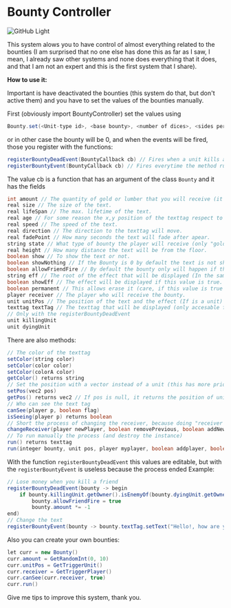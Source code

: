 # Bounty Controller
![GitHub Light](https://www.hiveworkshop.com/data/ratory-images/189/189725-51e27713323c248aaecbc6a5062c4c5d.jpg)

This system alows you to have control of almost everything related to the bounties (I am surprised that no one else has done this as far as I saw, I mean, I already saw other systems and none does everything that it does, and that I am not an expert and this is the first system that I share).

**How to use it:**

Important is have deactivated the bounties (this system do that, but don't active them) and you have to set the values of the bounties manually.

First (obviously import BountyController) set the values using
```java
Bounty.set(<Unit-type id>, <base bounty>, <number of dices>, <sides per dice>)
```
or in other case the bounty will be 0, and when the events will be fired, those you register with the functions:
```java
registerBountyDeadEvent(BountyCallback cb) // Fires when a unit kills another
registerBountyEvent(BountyCallback cb) // Fires everytime the method run (explained later) is fired without problems
```
The value cb is a function that has an argument of the class ```Bounty``` and it has the fields
```java
int amount // The quantity of gold or lumber that you will receive (it can be negative).
real size // The size of the text.
real lifeSpan // The max. lifetime of the text.
real age // For some reason the x,y position of the texttag respect to the camera depends of its speed and age, so you can edit it.
real speed // The speed of the text.
real direction // The direction to the texttag will move.
real fadePoint // How many seconds the text will fade after apear.
string state // What type of bounty the player will receive (only "gold" and "lumber" are valid).
real height // How many distance the text will be from the floor.
boolean show // To show the text or not.
boolean showNothing // If the Bounty is 0 by default the text is not showed, if you set this to true, the text will be showed even if the bounty is 0.
boolean allowFriendFire // By default the bounty only will happen if the dying unit is enemy of the killing unit, if you set this to true, the bounty will happen even if they weren't enemies.
string eff // The root of the effect that will be displayed (In the same place of the text)
boolean showEff // The effect will be displayed if this value is true.
boolean permanent // This allows erase it (care, if this value is true and you don't use the texttag later it can be an object leak)
player receiver // The player who will receive the bounty.
unit unitPos // The position of the text and the effect (If is a unit)
texttag textTag // The texttag that will be displayed (only accesable from the registerBountyEvent).
// Only with the registerBountyDeadEvent
unit killingUnit
unit dyingUnit
```
There are also methods:
```java
// The color of the texttag
setColor(string color)
setColor(color color)
setColor(colorA color)
getColor() returns string
// Set the position with a vector instead of a unit (this has more priority)
setPos(vec2 pos)
getPos() returns vec2 // If pos is null, it returns the position of unitPos
// Who can see the text tag
canSee(player p, boolean flag)
isSeeing(player p) returns boolean
// Short the process of changing the receiver, because doing "receiver = <Other player>" sometimes is not enough for the previous functions
changeReceiver(player newPlayer, boolean removePrevious, boolean addNew)
// To run manually the process (and destroy the instance)
run() returns texttag
run(integer bounty, unit pos, player myplayer, boolean addplayer, boolean perm) returns texttag
```
With the function ```registerBountyDeadEvent``` this values are editable, but with the ```registerBountyEvent``` is useless because the process ended
Example:
``` java
// Lose money when you kill a friend
registerBountyDeadEvent(bounty -> begin
    if bounty.killingUnit.getOwner().isEnemyOf(bounty.dyingUnit.getOwner())
        bounty.allowFriendFire = true
        bounty.amount *= -1
end)
// Change the text
registerBountyEvent(bounty -> bounty.textTag.setText("Hello!, how are you?", 10))
```
Also you can create your own bounties:
``` java
let curr = new Bounty()
curr.amount = GetRandomInt(0, 10)
curr.unitPos = GetTriggerUnit()
curr.receiver = GetTriggerPlayer()
curr.canSee(curr.receiver, true)
curr.run()
```
Give me tips to improve this system, thank you.
